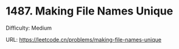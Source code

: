 # 1487. Making File Names Unique

Difficulty: Medium

URL: https://leetcode.cn/problems/making-file-names-unique

